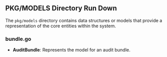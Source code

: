 ## PKG/MODELS Directory Run Down

The `pkg/models` directory contains data structures or models that provide a representation of the core entities within
the system.

### bundle.go

- **AuditBundle**: Represents the model for an audit bundle.
